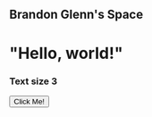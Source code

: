 ## Brandon Glenn's Space

# "Hello, world!"


### Text size 3

<button type="button">Click Me!</button>
